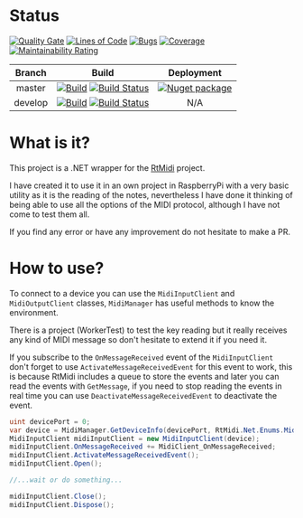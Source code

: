 # Status
[![Quality Gate](https://sonarcloud.io/api/project_badges/measure?project=rtmidi-dotnet&metric=alert_status)](https://sonarcloud.io/dashboard?id=rtmidi-dotnet) [![Lines of Code](https://sonarcloud.io/api/project_badges/measure?project=rtmidi-dotnet&metric=ncloc)](https://sonarcloud.io/dashboard?id=rtmidi-dotnet) [![Bugs](https://sonarcloud.io/api/project_badges/measure?project=rtmidi-dotnet&metric=bugs)](https://sonarcloud.io/dashboard?id=rtmidi-dotnet) [![Coverage](https://sonarcloud.io/api/project_badges/measure?project=rtmidi-dotnet&metric=coverage)](https://sonarcloud.io/dashboard?id=rtmidi-dotnet) [![Maintainability Rating](https://sonarcloud.io/api/project_badges/measure?project=rtmidi-dotnet&metric=sqale_rating)](https://sonarcloud.io/dashboard?id=rtmidi-dotnet)

[GitHubBadgeMaster]: https://github.com/Daniel127/RtMidi.Net/workflows/Build/badge.svg?branch=master
[GitHubBadgeDevelop]: https://github.com/Daniel127/RtMidi.Net/workflows/Build/badge.svg?branch=develop
[GitHubActionsLink]: https://github.com/Daniel127/RtMidi.Net/actions?query=workflow%3ABuild

[AzureBadgeMaster]: https://dev.azure.com/Daniel127/RtMidi.Net/_apis/build/status/CI-Release?branchName=master
[AzurePipelineMaster]: https://dev.azure.com/Daniel127/RtMidi.Net/_build/latest?definitionId=12&branchName=master
[AzureBadgeDevelop]: https://dev.azure.com/Daniel127/RtMidi.Net/_apis/build/status/CI-Development?branchName=develop
[AzurePipelineDevelop]: https://dev.azure.com/Daniel127/RtMidi.Net/_build/latest?definitionId=11&branchName=develop

[NugetUrl]: https://www.nuget.org/packages/RtMidi.Net
[NugetBadge]: https://feeds.dev.azure.com/Daniel127/

[RtMidiUrl]: https://github.com/thestk/rtmidi

| Branch | Build | Deployment |
|:----:|:-------------:|:----:|
| master | [![Build][GitHubBadgeMaster]][GitHubActionsLink]  [![Build Status][AzureBadgeMaster]][AzurePipelineMaster] | [![Nuget package][NugetBadge]][NugetUrl] |
| develop | [![Build][GitHubBadgeDevelop]][GitHubActionsLink]  [![Build Status][AzureBadgeDevelop]][AzurePipelineDevelop] | N/A |


# What is it?

This project is a .NET wrapper for the [RtMidi][RtMidiUrl] project.

I have created it to use it in an own project in RaspberryPi with a very basic utility as it is the reading of the notes, nevertheless I have done it thinking of being able to use all the options of the MIDI protocol, although I have not come to test them all.

If you find any error or have any improvement do not hesitate to make a PR.

# How to use?

To connect to a device you can use the ``MidiInputClient`` and ``MidiOutputClient`` classes, ``MidiManager`` has useful methods to know the environment.

There is a project (WorkerTest) to test the key reading but it really receives any kind of MIDI message so don't hesitate to extend it if you need it.

If you subscribe to the ``OnMessageReceived`` event of the ``MidiInputClient`` don't forget to use ``ActivateMessageReceivedEvent`` for this event to work, this is because RtMidi includes a queue to store the events and later you can read the events with ``GetMessage``, if you need to stop reading the events in real time you can use ``DeactivateMessageReceivedEvent`` to deactivate the event.

```csharp
uint devicePort = 0;
var device = MidiManager.GetDeviceInfo(devicePort, RtMidi.Net.Enums.MidiDeviceType.Input);
MidiInputClient midiInputClient = new MidiInputClient(device);
midiInputClient.OnMessageReceived += MidiClient_OnMessageReceived;
midiInputClient.ActivateMessageReceivedEvent();
midiInputClient.Open();

//...wait or do something...

midiInputClient.Close();
midiInputClient.Dispose();
```